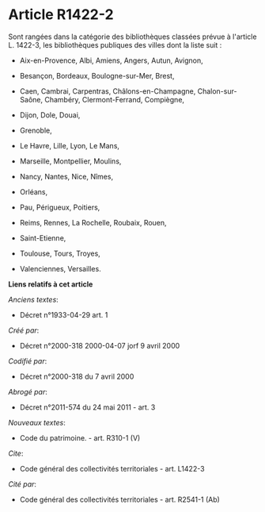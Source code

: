 # Article R1422-2

Sont rangées dans la catégorie des bibliothèques classées prévue à l'article L. 1422-3, les bibliothèques publiques des
villes dont la liste suit :

- Aix-en-Provence, Albi, Amiens, Angers, Autun, Avignon,

- Besançon, Bordeaux, Boulogne-sur-Mer, Brest,

- Caen, Cambrai, Carpentras, Châlons-en-Champagne, Chalon-sur-Saône, Chambéry, Clermont-Ferrand, Compiègne,

- Dijon, Dole, Douai,

- Grenoble,

- Le Havre, Lille, Lyon, Le Mans,

- Marseille, Montpellier, Moulins,

- Nancy, Nantes, Nice, Nîmes,

- Orléans,

- Pau, Périgueux, Poitiers,

- Reims, Rennes, La Rochelle, Roubaix, Rouen,

- Saint-Etienne,

- Toulouse, Tours, Troyes,

- Valenciennes, Versailles.

**Liens relatifs à cet article**

_Anciens textes_:

  - Décret n°1933-04-29 art. 1

_Créé par_:

  - Décret n°2000-318 2000-04-07 jorf 9 avril 2000

_Codifié par_:

  - Décret n°2000-318 du 7 avril 2000

_Abrogé par_:

  - Décret n°2011-574 du 24 mai 2011 - art. 3

_Nouveaux textes_:

  - Code du patrimoine. - art. R310-1 (V)

_Cite_:

  - Code général des collectivités territoriales - art. L1422-3

_Cité par_:

  - Code général des collectivités territoriales - art. R2541-1 (Ab)
